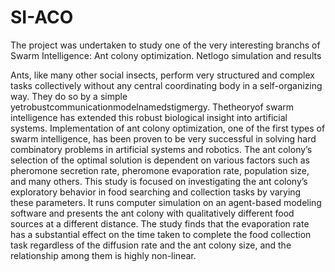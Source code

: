 # SI-ACO
The project was undertaken to study one of the very interesting branchs of Swarm Intelligence: Ant colony optimization. 
Netlogo simulation and results

Ants, like many other social insects, perform very structured and complex tasks collectively without any central coordinating body in a self-organizing way. They do so by a simple yetrobustcommunicationmodelnamedstigmergy. Thetheoryof swarm intelligence has extended this robust biological insight into artificial systems. Implementation of ant colony optimization, one of the first types of swarm intelligence, has been proven to be very successful in solving hard combinatory problems in artificial systems and robotics. The ant colony’s selection of the optimal solution is dependent on various factors such as pheromone secretion rate, pheromone evaporation rate, population size, and many others. This study is focused on investigating the ant colony’s exploratory behavior in food searching and collection tasks by varying these parameters. It runs computer simulation on an agent-based modeling software and presents the ant colony with qualitatively different food sources at a different distance. The study finds that the evaporation rate has a substantial effect on the time taken to complete the food collection task regardless of the diffusion rate and the ant colony size, and the relationship among them is highly non-linear.
